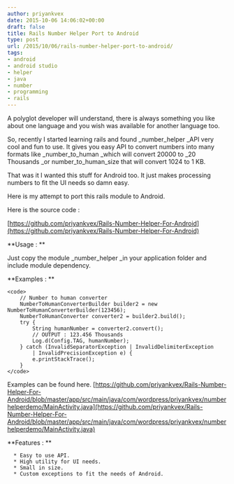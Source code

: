 ```yaml
---
author: priyankvex
date: 2015-10-06 14:06:02+00:00
draft: false
title: Rails Number Helper Port to Android
type: post
url: /2015/10/06/rails-number-helper-port-to-android/
tags:
- android
- android studio
- helper
- java
- number
- programming
- rails
---
```


A polyglot developer will understand, there is always something you like about one language and you wish was available for another language too.

So, recently I started learning rails and found _number_helper _API very cool and fun to use. It gives you easy API to convert numbers into many formats like _number_to_human _which will convert 20000 to _20 Thousands _or number_to_human_size that will convert 1024 to 1 KB.

That was it I wanted this stuff for Android too. It just makes processing numbers to fit the UI needs so damn easy.

Here is my attempt to port this rails module to Android.

Here is the source code :

[https://github.com/priyankvex/Rails-Number-Helper-For-Android](https://github.com/priyankvex/Rails-Number-Helper-For-Android)

**Usage : **

Just copy the module _number_helper _in your application folder and include module dependency.

**Examples : **



    
    <code>
    	// Number to human converter
    	NumberToHumanConverterBuilder builder2 = new NumberToHumanConverterBuilder(123456);
    	NumberToHumanConverter converter2 = builder2.build();
    	try {
    	    String humanNumber = converter2.convert();
    	    // OUTPUT : 123.456 Thousands
    	    Log.d(Config.TAG, humanNumber);
    	} catch (InvalidSeparatorException | InvalidDelimiterException
    		| InvalidPrecisionException e) {
    	    e.printStackTrace();
    	}
    </code>


Examples can be found here.
[https://github.com/priyankvex/Rails-Number-Helper-For-Android/blob/master/app/src/main/java/com/wordpress/priyankvex/numberhelperdemo/MainActivity.java](https://github.com/priyankvex/Rails-Number-Helper-For-Android/blob/master/app/src/main/java/com/wordpress/priyankvex/numberhelperdemo/MainActivity.java)

**Features : **



	  * Easy to use API.
	  * High utility for UI needs.
	  * Small in size.
	  * Custom exceptions to fit the needs of Android.


